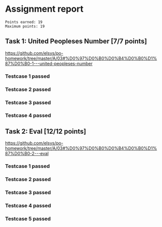# Assignment report
```
Points earned: 19
Maximum points: 19
```

## Task 1: United Peopleses Number [7/7 points]
https://github.com/elsys/po-homework/tree/master/A/03#%D0%97%D0%B0%D0%B4%D0%B0%D1%87%D0%B0-1---united-peopleses-number

### Testcase 1 passed
### Testcase 2 passed
### Testcase 3 passed
### Testcase 4 passed

## Task 2: Eval [12/12 points]
https://github.com/elsys/po-homework/tree/master/A/03#%D0%97%D0%B0%D0%B4%D0%B0%D1%87%D0%B0-2---eval

### Testcase 1 passed
### Testcase 2 passed
### Testcase 3 passed
### Testcase 4 passed
### Testcase 5 passed
